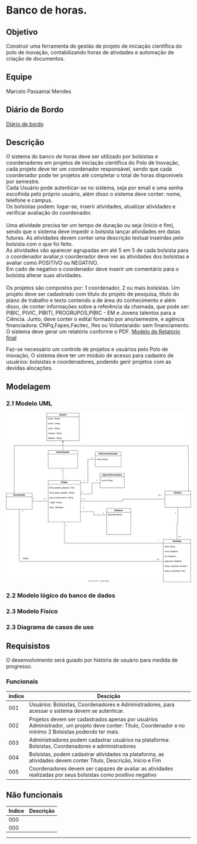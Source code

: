 # Banco de horas. 

## Objetivo
Construir uma ferramenta de gestão de projeto de iniciação científica do polo de inovação, contabilizando horas de ativdades e automação de criação de documentos.  

## Equipe
Marcelo Passamai Mendes

## Diário de Bordo
[Diário de bordo](DIARIO.md)

## Descrição  
O sistema do banco de horas deve ser utilizado por bolsistas e coordenadores em projetos de iniciação científica do Polo de Inovação, cada projeto deve ter um coordenador responsável, sendo que cada coordenador pode ter projetos até completar o total de horas disponivels por semestre.  
Cada Usuário pode autenticar-se no sistema, seja por email e uma senha escolhida pelo próprio usuário, além disso o sistema deve conter: nome, telefone e campus.  
Os bolsistas podem: logar-se, inserir atividades, atualizar atividades e verificar avaliação do coordenador.  
<br>
Uma atividade precisa ter um tempo de duração ou seja (inicio e fim), sendo que o sistema deve impedir o bolsista lançar atividades em datas futuras. As atividades devem conter uma descrição textual inseirdas pelo bolsista com o que foi feito.  
As atividades vão aparecer agrupadas em até 5 em 5 de cada bolsista para o coordenador avaliar,o coordenador deve ver as atividades dos bolsistas e avaliar como POSITIVO ou NEGATIVO.  
Em cado de negativo o coordenador deve inserir um comentário para o bolsista alterar suas atividades.
<br>  
Os projetos são compostos por: 1 coordenador, 2 ou mais bolsistas. Um projeto deve ser cadastrado com título do projeto de pesquisa, título do plano de trabalho e texto contendo a de área do conhecimento e além disso,  de conter informações 
sobre a referência  da chamada, que pode ser: PIBIC, PIVIC, PIBITI, PROGRUPOS,PIBIC - EM e Jovens talentos para a Ciência.
Junto, deve conter o edital formado por ano/semestre, e agência financiadora: CNPq,Fapes,Facitec, Ifes ou Voluntaraido: sem financiamento.
<br>
O sistema deve gerar um relatório conforme o PDF. 
[Modelo de Relatório final](Modelo_relatorio_final.pdf)

Faz-se necessário um controle de projetos e usuários pelo Polo de inovação, O sistema deve ter um módulo de acesso para cadastro de usuários: bolsistas e coordenadores, podendo gerir projetos com as devidas alocações. 

## Modelagem

### 2.1 Modelo UML  
![modelo uml](./modelos/uml.svg)

### 2.2 Modelo lógico do banco de dados  


### 2.3 Modelo Físico   



### 2.3 Diagrama de casos de uso  

## Requisistos
O desenvolvimento será guiado por história de usuário para medida de progresso.
### Funcionais
|indice|Descição|
|-|-|
|001|Usuários: Bolsistas, Coordenadores e Administradores, para acessar o sistema devem se autenticar.|
|002|Projetos devem ser cadastrados apenas por usuários Administrador, um projeto deve conter: Título, Coordenador e no mínimo 2 Bolsistas podendo ter mais.|
|003|Administradores podem cadastrar usuários na plataforma: Bolsistas, Coordenadores e administradores|
|004|Bolsistas, podem cadastrar atividades na plataforma, as atividades devem conter Título, Descrição, Início e Fim|
|005|Coordenadores devem ser capazes de avaliar as atividades realizadas por seus bolsistas como positivo negativo|
 

## Não funcionais
|Indice|Descrição|
|-|-|
|000||
|000||


<hr>

